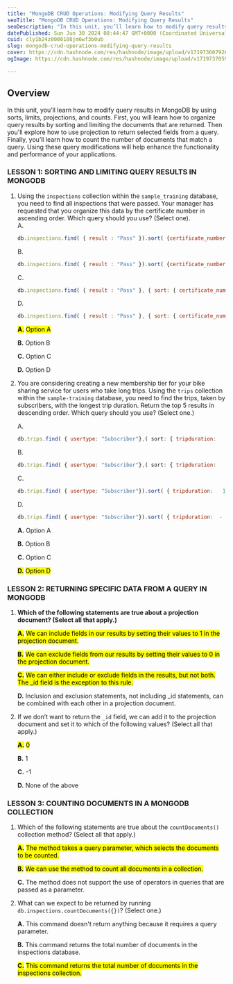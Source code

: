 ```yaml
---
title: "MongoDB CRUD Operations: Modifying Query Results"
seoTitle: "MongoDB CRUD Operations: Modifying Query Results"
seoDescription: "In this unit, you’ll learn how to modify query results in MongoDB by using sorts, limits, projections, and counts. First, you will learn how to organize que"
datePublished: Sun Jun 30 2024 08:44:47 GMT+0000 (Coordinated Universal Time)
cuid: cly1b24z0000108jm6wf3b0ub
slug: mongodb-crud-operations-modifying-query-results
cover: https://cdn.hashnode.com/res/hashnode/image/upload/v1719736079260/aa4852f2-d5e5-41e7-898b-850c2d109f78.png
ogImage: https://cdn.hashnode.com/res/hashnode/image/upload/v1719737059196/d65f815e-ab3c-49a7-8713-a234f8e8c000.png

---
```


## **Overview**

In this unit, you’ll learn how to modify query results in MongoDB by using sorts, limits, projections, and counts. First, you will learn how to organize query results by sorting and limiting the documents that are returned. Then you'll explore how to use projection to return selected fields from a query. Finally, you’ll learn how to count the number of documents that match a query. Using these query modifications will help enhance the functionality and performance of your applications.

### **LESSON 1: SORTING AND LIMITING QUERY RESULTS IN MONGODB**

1. Using the `inspections` collection within the `sample_training` database, you need to find all inspections that were passed. Your manager has requested that you organize this data by the certificate number in ascending order. Which query should you use? (Select one).  
    A.
    
    ```javascript
    db.inspections.find( { result : "Pass" }).sort( {certificate_number: 1});
    ```
    
    B.
    
    ```javascript
    db.inspections.find( { result : "Pass" }).sort( {certificate_number: - 1});
    ```
    
    C.
    
    ```javascript
    db.inspections.find( { result : "Pass" }, { sort: { certificate_number: 1 }})
    ```
    
    D.
    
    ```javascript
    db.inspections.find( { result : "Pass" }, { sort: { certificate_number: - 1 }})
    ```
    
    **<mark>A.</mark>** <mark> Option A</mark>
    
    **B.** Option B
    
    **C.** Option C
    
    **D.** Option D
    
2. You are considering creating a new membership tier for your bike sharing service for users who take long trips. Using the `trips` collection within the `sample-training` database, you need to find the trips, taken by subscribers, with the longest trip duration. Return the top 5 results in descending order. Which query should you use? (Select one.)
    
    A.
    
    ```javascript
    db.trips.find( { usertype: "Subscriber"},( sort: { tripduration:   - 1 }), { limit :5 })
    ```
    
    B.
    
    ```javascript
    db.trips.find( { usertype: "Subscriber"},( sort: { tripduration:   1 }), { limit :5 })
    ```
    
    C.
    
    ```javascript
    db.trips.find( { usertype: "Subscriber"}).sort( { tripduration:   1 }).limit(5)
    ```
    
    D.
    
    ```javascript
    db.trips.find( { usertype: "Subscriber"}).sort( { tripduration:  - 1 }).limit(5)
    ```
    
    **A.** Option A
    
    **B.** Option B
    
    **C.** Option C
    
    **<mark>D.</mark>** <mark> Option D</mark>
    

### LESSON 2: RETURNING SPECIFIC DATA FROM A QUERY IN MONGODB

1. **Which of the following statements are true about a projection document? (Select all that apply.)**
    
    **<mark>A.</mark>** <mark> We can include fields in our results by setting their values to 1 in the projection document.</mark>
    
    **<mark>B.</mark>** <mark> We can exclude fields from our results by setting their values to 0 in the projection document.</mark>
    
    **<mark>C.</mark>** <mark> We can either include or exclude fields in the results, but not both. The _id field is the exception to this rule.</mark>
    
    **D.** Inclusion and exclusion statements, not including \_id statements, can be combined with each other in a projection document.
    
2. If we don’t want to return the `_id` field, we can add it to the projection document and set it to which of the following values? (Select all that apply.)
    
    **<mark>A.</mark>** <mark> 0</mark>
    
    **B.** 1
    
    **C.** -1
    
    **D.** None of the above
    

### LESSON 3: COUNTING DOCUMENTS IN A MONGODB COLLECTION

1. Which of the following statements are true about the `countDocuments()` collection method? (Select all that apply.)
    
    **<mark>A.</mark>** <mark> The method takes a query parameter, which selects the documents to be counted.</mark>
    
    **<mark>B.</mark>** <mark> We can use the method to count all documents in a collection.</mark>
    
    **C.** The method does not support the use of operators in queries that are passed as a parameter.
    
2. What can we expect to be returned by running `db.inspections.countDocuments({})`? (Select one.)
    
    **A.** This command doesn't return anything because it requires a query parameter.
    
    **B.** This command returns the total number of documents in the inspections database.
    
    **<mark>C.</mark>** <mark> This command returns the total number of documents in the inspections collection.</mark>